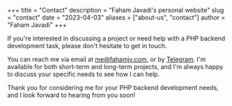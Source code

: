 +++
title = "Contact"
description = "Faham Javadi's personal website"
slug = "contact"
date = "2023-04-03"
aliases = ["about-us", "contact"]
author = "Faham Javadi"
+++

If you're interested in discussing a project or need help with a PHP backend development task, please don't hesitate to get in touch.

You can reach me via email at me@fahamjv.com, or by [Telegram](https://t.me/fmmjv). I'm available for both short-term and long-term projects, and I'm always happy to discuss your specific needs to see how I can help.

Thank you for considering me for your PHP backend development needs, and I look forward to hearing from you soon!
